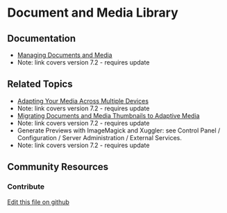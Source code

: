 # Document and Media Library

## Documentation

* [Managing Documents and Media](https://portal.liferay.dev/docs/7-2/user/-/knowledge_base/u/managing-documents-and-media)
* Note: link covers version 7.2 - requires update

## Related Topics

* [Adapting Your Media Across Multiple Devices](https://portal.liferay.dev/docs/7-2/user/-/knowledge_base/u/adapting-your-media-across-multiple-devices)
* Note: link covers version 7.2 - requires update
* [Migrating Documents and Media Thumbnails to Adaptive Media](https://portal.liferay.dev/docs/7-2/user/-/knowledge_base/u/migrating-documents-and-media-thumbnails-to-adaptive-media)
* Note: link covers version 7.2 - requires update
* Generate Previews with ImageMagick and Xuggler: see Control Panel / Configuration / Server Administration / External Services.
* Note: link covers version 7.2 - requires update

## Community Resources


### Contribute

[Edit this file on github](https://github.com/olafk/controlpanel-documentation-docs/blob/master/md/74en/com_liferay_document_library_web_portlet_DLAdminPortlet.md)
